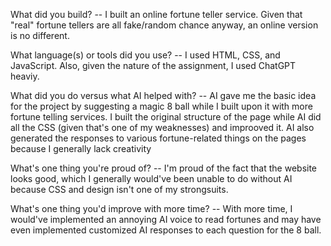 What did you build? -- I built an online fortune teller service. Given that "real" fortune tellers are all fake/random chance anyway, an online version is no different.

What language(s) or tools did you use? -- I used HTML, CSS, and JavaScript. Also, given the nature of the assignment, I used ChatGPT heaviy.

What did you do versus what AI helped with? -- AI gave me the basic idea for the project by suggesting a magic 8 ball while I built upon it with more fortune telling services. I built the original structure of the page while AI did all the CSS (given that's one of my weaknesses) and improoved it. AI also generated the responses to various fortune-related things on the pages because I generally lack creativity

What's one thing you're proud of? -- I'm proud of the fact that the website looks good, which I generally would've been unable to do without AI because CSS and design isn't one of my strongsuits.

What's one thing you'd improve with more time? -- With more time, I would've implemented an annoying AI voice to read fortunes and may have even implemented customized AI responses to each question for the 8 ball.